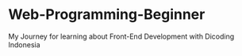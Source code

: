 # Web-Programming-Beginner
 My Journey for learning about Front-End Development with Dicoding Indonesia
